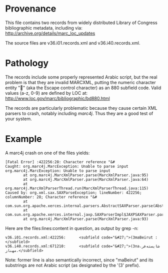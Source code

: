 # Provenance

This file contains two records from widely distributed Library of Congress 
bibliographic metadata, including via:
    http://archive.org/details/marc_loc_updates

The source files are v36.i01.records.xml and v36.i40.records.xml.

# Pathology

The records include some properly represented Arabic script, but the real problem is that they are invalid MARCXML, 
putting the numeric character entity "&#27;" (aka the Escape control character)  as an 880 subfield code.
Valid values (a-z, 0-9) are defined by LOC at:
    http://www.loc.gov/marc/bibliographic/bd880.html

The records are particularly problematic because they cause certain XML parsers to crash, notably including *marc4j*.
Thus they are a good test of your system.

# Example

A marc4j crash on one of the files yields:

    [Fatal Error] :422256:28: Character reference "&#
    Caught: org.marc4j.MarcException: Unable to parse input
    org.marc4j.MarcException: Unable to parse input
            at org.marc4j.MarcXmlParser.parse(MarcXmlParser.java:95)
            at org.marc4j.MarcXmlParser.parse(MarcXmlParser.java:64)
            at org.marc4j.MarcXmlParserThread.run(MarcXmlParserThread.java:115)
    Caused by: org.xml.sax.SAXParseException; lineNumber: 422256; columnNumber: 28; Character reference "&#
            at com.sun.org.apache.xerces.internal.parsers.AbstractSAXParser.parse(AbstractSAXParser.java:1236)
            at com.sun.org.apache.xerces.internal.jaxp.SAXParserImpl$JAXPSAXParser.parse(SAXParserImpl.java:568)
            at org.marc4j.MarcXmlParser.parse(MarcXmlParser.java:93)

Here are the files:lines:content in question, as output by grep -n:

    v36.i01.records.xml:422256:      <subfield code="&#27;">(3maBeirut :</subfield>
    v36.i40.records.xml:671210:      <subfield code="&#27;">(3naشايسته‌فر، مهناز.</subfield>

Note: former line is also semantically incorrect, since "maBeirut" and its substrings are not Arabic script (as designated by the '(3' prefix).

